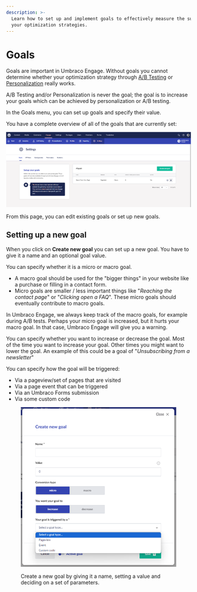 ```yaml
---
description: >-
  Learn how to set up and implement goals to effectively measure the success of
  your optimization strategies.
---
```


# Goals

Goals are important in Umbraco Engage. Without goals you cannot determine whether your optimization strategy through [A/B Testing](../ab-testing/) or [Personalization](../personalization/) really works.

A/B Testing and/or Personalization is never the goal; the goal is to increase your goals which can be achieved by personalization or A/B testing.

In the Goals menu, you can set up goals and specify their value.

You have a complete overview of all of the goals that are currently set:

![Find the Settings dashboard in the Enage section of the backoffice.](../../.gitbook/assets/engage-settings-overview-of-goals.png)

From this page, you can edit existing goals or set up new goals.

## Setting up a new goal

When you click on **Create new goal** you can set up a new goal. You have to give it a name and an optional goal value.

You can specify whether it is a micro or macro goal.

* A macro goal should be used for the "bigger things" in your website like a purchase or filling in a contact form.
* Micro goals are smaller / less important things like "_Reaching the contact page_" or "_Clicking open a FAQ_". These micro goals should eventually contribute to macro goals.

In Umbraco Engage, we always keep track of the macro goals, for example during A/B tests. Perhaps your micro goal is increased, but it hurts your macro goal. In that case, Umbraco Engage will give you a warning.

You can specify whether you want to increase or decrease the goal. Most of the time you want to increase your goal. Other times you might want to lower the goal. An example of this could be a goal of "_Unsubscribing from a newsletter_"

You can specify how the goal will be triggered:

* Via a pageview/set of pages that are visited
* Via a page event that can be triggered
* Via an Umbraco Forms submission
* Via some custom code

<figure><img src="../../.gitbook/assets/engage-settings-setup-new-goal.png" alt=""><figcaption><p>Create a new goal by giving it a name, setting a value and deciding on a set of parameters.</p></figcaption></figure>

